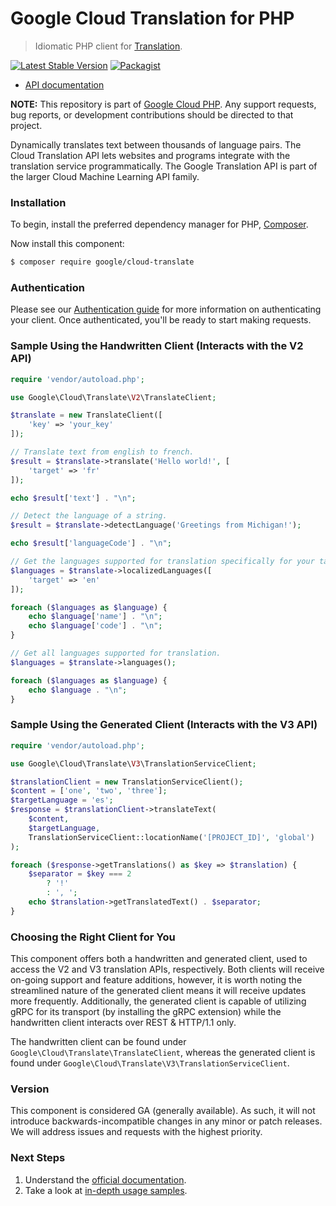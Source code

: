 # Google Cloud Translation for PHP

> Idiomatic PHP client for [Translation](https://cloud.google.com/translate/).

[![Latest Stable Version](https://poser.pugx.org/google/cloud-translate/v/stable)](https://packagist.org/packages/google/cloud-translate) [![Packagist](https://img.shields.io/packagist/dm/google/cloud-translate.svg)](https://packagist.org/packages/google/cloud-translate)

- [API documentation](https://cloud.google.com/php/docs/reference/cloud-translate/latest)

**NOTE:** This repository is part of [Google Cloud PHP](https://github.com/googleapis/google-cloud-php). Any
support requests, bug reports, or development contributions should be directed to
that project.

Dynamically translates text between thousands of language pairs. The Cloud
Translation API lets websites and programs integrate with the translation
service programmatically. The Google Translation API is part of the larger Cloud
Machine Learning API family.

### Installation

To begin, install the preferred dependency manager for PHP, [Composer](https://getcomposer.org/).

Now install this component:

```sh
$ composer require google/cloud-translate
```

### Authentication

Please see our [Authentication guide](https://github.com/googleapis/google-cloud-php/blob/main/AUTHENTICATION.md) for more information
on authenticating your client. Once authenticated, you'll be ready to start making requests.

### Sample Using the Handwritten Client (Interacts with the V2 API)

```php
require 'vendor/autoload.php';

use Google\Cloud\Translate\V2\TranslateClient;

$translate = new TranslateClient([
    'key' => 'your_key'
]);

// Translate text from english to french.
$result = $translate->translate('Hello world!', [
    'target' => 'fr'
]);

echo $result['text'] . "\n";

// Detect the language of a string.
$result = $translate->detectLanguage('Greetings from Michigan!');

echo $result['languageCode'] . "\n";

// Get the languages supported for translation specifically for your target language.
$languages = $translate->localizedLanguages([
    'target' => 'en'
]);

foreach ($languages as $language) {
    echo $language['name'] . "\n";
    echo $language['code'] . "\n";
}

// Get all languages supported for translation.
$languages = $translate->languages();

foreach ($languages as $language) {
    echo $language . "\n";
}
```

### Sample Using the Generated Client (Interacts with the V3 API)

```php
require 'vendor/autoload.php';

use Google\Cloud\Translate\V3\TranslationServiceClient;

$translationClient = new TranslationServiceClient();
$content = ['one', 'two', 'three'];
$targetLanguage = 'es';
$response = $translationClient->translateText(
    $content,
    $targetLanguage,
    TranslationServiceClient::locationName('[PROJECT_ID]', 'global')
);

foreach ($response->getTranslations() as $key => $translation) {
    $separator = $key === 2
        ? '!'
        : ', ';
    echo $translation->getTranslatedText() . $separator;
}
```

### Choosing the Right Client for You

This component offers both a handwritten and generated client, used to access the V2 and V3 translation APIs, respectively.
Both clients will receive on-going support and feature additions, however, it is worth noting the streamlined nature of
the generated client means it will receive updates more frequently. Additionally, the generated client is capable of
utilizing gRPC for its transport (by installing the gRPC extension) while the handwritten client interacts over
REST & HTTP/1.1 only.

The handwritten client can be found under `Google\Cloud\Translate\TranslateClient`, whereas the generated client is
found under `Google\Cloud\Translate\V3\TranslationServiceClient`.

### Version

This component is considered GA (generally available). As such, it will not introduce backwards-incompatible changes in
any minor or patch releases. We will address issues and requests with the highest priority.

### Next Steps

1. Understand the [official documentation](https://cloud.google.com/translation/docs/).
2. Take a look at [in-depth usage samples](https://github.com/GoogleCloudPlatform/php-docs-samples/tree/master/translate/).
